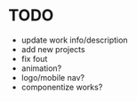 # TODO
- update work info/description
- add new projects
- fix fout
- animation?
- logo/mobile nav?
- componentize works?
